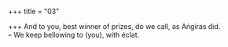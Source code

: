 +++
title = "03"

+++
And to you, best winner of prizes, do we call, as Aṅgiras did.  
– We keep bellowing to (you), with éclat.  